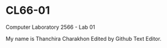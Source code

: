 # CL66-01

Computer Laboratory 2566 - Lab 01

My name is Thanchira Charakhon
Edited by Github Text Editor.
